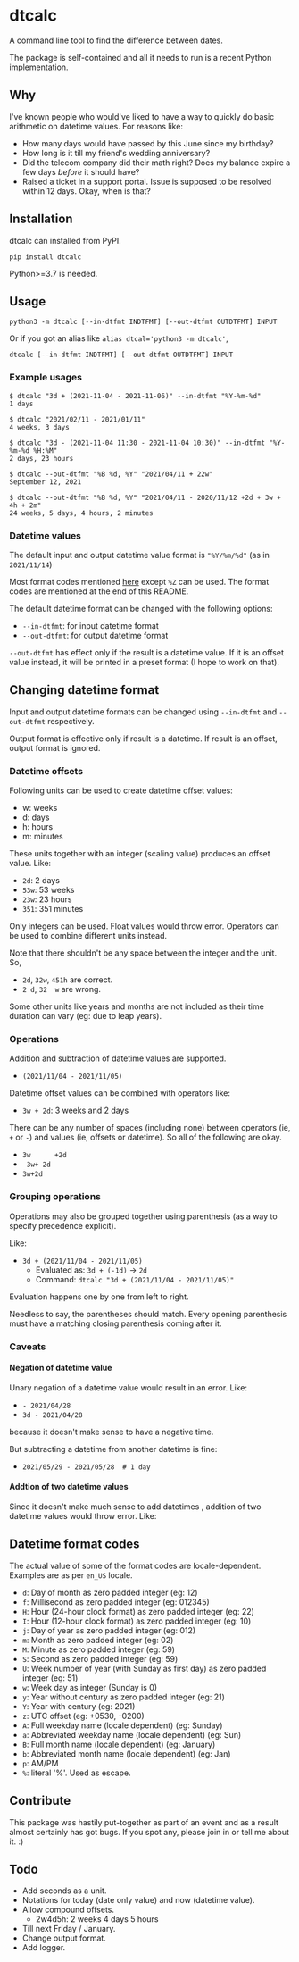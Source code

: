 # dtcalc
A command line tool to find the difference between dates.

The package is self-contained and all it needs to run is a recent Python implementation.

## Why
I've known people who would've liked to have a way to quickly do basic arithmetic on datetime values. For reasons like:

 - How many days would have passed by this June since my birthday?
 - How long is it till my friend's  wedding anniversary?
 - Did the telecom company did their math right? Does my balance expire a few days *before* it should have?
 - Raised a ticket in a support portal. Issue is supposed to be resolved within 12 days. Okay, when is that?

## Installation
dtcalc can installed from PyPI.

```
pip install dtcalc
```

Python>=3.7 is needed.

## Usage

```
python3 -m dtcalc [--in-dtfmt INDTFMT] [--out-dtfmt OUTDTFMT] INPUT
```

Or if you got an alias like `alias dtcal='python3 -m dtcalc'`,

```
dtcalc [--in-dtfmt INDTFMT] [--out-dtfmt OUTDTFMT] INPUT
```

### Example usages

```
$ dtcalc "3d + (2021-11-04 - 2021-11-06)" --in-dtfmt "%Y-%m-%d"
1 days

$ dtcalc "2021/02/11 - 2021/01/11"
4 weeks, 3 days

$ dtcalc "3d - (2021-11-04 11:30 - 2021-11-04 10:30)" --in-dtfmt "%Y-%m-%d %H:%M"
2 days, 23 hours

$ dtcalc --out-dtfmt "%B %d, %Y" "2021/04/11 + 22w"
September 12, 2021

$ dtcalc --out-dtfmt "%B %d, %Y" "2021/04/11 - 2020/11/12 +2d + 3w + 4h + 2m"
24 weeks, 5 days, 4 hours, 2 minutes
```

### Datetime values
The default input and output datetime value format is `"%Y/%m/%d"` (as in `2021/11/14`)

Most format codes mentioned [here][10] except `%Z` can be used. The format codes are mentioned at the end of this README.

The default datetime format can be changed with the following options:

 - `--in-dtfmt`: for input datetime format
 - `--out-dtfmt`: for output datetime format

`--out-dtfmt` has effect only if the result is a datetime value. If it is an offset value instead, it will be printed in a preset format (I hope to work on that).

## Changing datetime format
Input and output datetime formats can be changed using `--in-dtfmt` and `--out-dtfmt` respectively.

Output format is effective only if result is a datetime. If result is an offset, output format is ignored.


### Datetime offsets
Following units can be used to create datetime offset values:

 - w: weeks
 - d: days
 - h: hours
 - m: minutes

These units together with an integer (scaling value) produces an offset value. Like:

 - `2d`: 2 days
 - `53w`: 53 weeks
 - `23w`: 23 hours
 - `351`: 351 minutes

Only integers can be used. Float values would throw error. Operators can be used to combine different units instead.

Note that there shouldn't be any space between the integer and the unit. So,

 - `2d`, `32w`, `451h` are correct.
 - `2 d`, `32  w` are wrong.

Some other units like years and months are not included as their time duration can vary (eg: due to leap years).

### Operations
Addition and subtraction of datetime values are supported.

 - `(2021/11/04 - 2021/11/05)`

Datetime offset values can be combined with operators like:

 - `3w + 2d`: 3 weeks and 2 days

There can be any number of spaces (including none) between operators (ie, `+` or `-`) and values (ie, offsets or datetime). So all of the following are okay.

 - `3w      +2d`
 - ` 3w+ 2d`
 - `3w+2d`

### Grouping operations
Operations may also be grouped together using parenthesis (as a way to specify precedence explicit).

Like:

 - `3d + (2021/11/04 - 2021/11/05)`
   + Evaluated as: `3d + (-1d)` → `2d`
   + Command: `dtcalc "3d + (2021/11/04 - 2021/11/05)"`

Evaluation happens one by one from left to right.

Needless to say, the parentheses should match. Every opening parenthesis must have a matching closing parenthesis coming after it.

### Caveats
#### Negation of datetime value
Unary negation of a datetime value would result in an error. Like:

 - `- 2021/04/28`
 - `3d - 2021/04/28`

because it doesn't make sense to have a negative time.

But subtracting a datetime from another datetime is fine:

 - `2021/05/29 - 2021/05/28  # 1 day`

#### Addtion of two datetime values
Since it doesn't make much sense to add datetimes , addition of two datetime values would throw error. Like:

## Datetime format codes
The actual value of some of the format codes are locale-dependent. Examples are as per `en_US` locale.

 - `d`: Day of month as zero padded integer (eg: 12)
 - `f`: Millisecond as zero padded integer (eg: 012345)
 - `H`: Hour (24-hour clock format) as zero padded integer (eg: 22)
 - `I`: Hour (12-hour clock format) as zero padded integer (eg: 10)
 - `j`: Day of year as zero padded integer (eg: 012)
 - `m`: Month as zero padded integer (eg: 02)
 - `M`: Minute as zero padded integer (eg: 59)
 - `S`: Second as zero padded integer (eg: 59)
 - `U`: Week number of year (with Sunday as first day) as zero padded integer (eg: 51)
 - `w`: Week day as integer (Sunday is 0)
 - `y`: Year without century as zero padded integer (eg: 21)
 - `Y`: Year with century (eg: 2021)
 - `z`: UTC offset (eg: +0530, -0200)
 - `A`: Full weekday name (locale dependent) (eg: Sunday)
 - `a`: Abbreviated weekday name (locale dependent) (eg: Sun)
 - `B`: Full month name (locale dependent) (eg: January)
 - `b`: Abbreviated month name (locale dependent) (eg: Jan)
 - `p`: AM/PM
 - `%`: literal '%'. Used as escape.

<!--
 - `G`:
 - `u`:
 - `V`:
-->

## Contribute
This package was hastily put-together as part of an event and as a result almost certainly has got bugs. If you spot any, please join in or tell me about it. :)


## Todo

 - Add seconds as a unit.
 - Notations for today (date only value) and now (datetime value).
 - Allow compound offsets.
   + 2w4d5h: 2 weeks 4 days 5 hours
 - Till next Friday / January.
 - Change output format.
 - Add logger.


[10]: https://docs.python.org/3/library/datetime.html#strftime-and-strptime-format-codes

<!--
## More examples
Remember the scenarios mentioned under the 'Why' section? Here's how we could solve them using dtcal.

### How many days would have passed by this June since my birthday?
If my birthday was on 1982 March 31 and we are looking at June 2021, we can try

```
dtcal --in-dtfmt "%Y %B %d" "2021 June 01 - 1982 March 31"
```
-->
